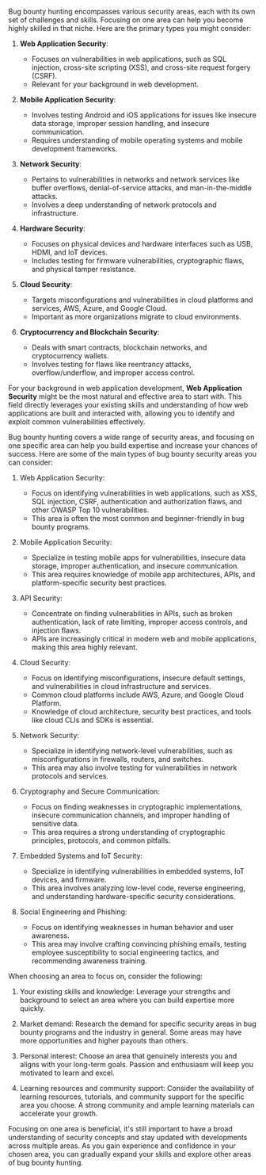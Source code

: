 Bug bounty hunting encompasses various security areas, each with its own set of challenges and skills. Focusing on one area can help you become highly skilled in that niche. Here are the primary types you might consider:

1. **Web Application Security**:
   - Focuses on vulnerabilities in web applications, such as SQL injection, cross-site scripting (XSS), and cross-site request forgery (CSRF).
   - Relevant for your background in web development.

2. **Mobile Application Security**:
   - Involves testing Android and iOS applications for issues like insecure data storage, improper session handling, and insecure communication.
   - Requires understanding of mobile operating systems and mobile development frameworks.

3. **Network Security**:
   - Pertains to vulnerabilities in networks and network services like buffer overflows, denial-of-service attacks, and man-in-the-middle attacks.
   - Involves a deep understanding of network protocols and infrastructure.

4. **Hardware Security**:
   - Focuses on physical devices and hardware interfaces such as USB, HDMI, and IoT devices.
   - Includes testing for firmware vulnerabilities, cryptographic flaws, and physical tamper resistance.

5. **Cloud Security**:
   - Targets misconfigurations and vulnerabilities in cloud platforms and services,  AWS, Azure, and Google Cloud.
   - Important as more organizations migrate to cloud environments.

6. **Cryptocurrency and Blockchain Security**:
   - Deals with smart contracts, blockchain networks, and cryptocurrency wallets.
   - Involves testing for flaws like reentrancy attacks, overflow/underflow, and improper access control.

For your background in web application development, **Web Application Security** might be the most natural and effective area to start with. This field directly leverages your existing skills and understanding of how web applications are built and interacted with, allowing you to identify and exploit common vulnerabilities effectively.

Bug bounty hunting covers a wide range of security areas, and focusing on one specific area can help you build expertise and increase your chances of success. Here are some of the main types of bug bounty security areas you can consider:

1. Web Application Security:
   - Focus on identifying vulnerabilities in web applications, such as XSS, SQL injection, CSRF, authentication and authorization flaws, and other OWASP Top 10 vulnerabilities.
   - This area is often the most common and beginner-friendly in bug bounty programs.

2. Mobile Application Security:
   - Specialize in testing mobile apps for vulnerabilities,  insecure data storage, improper authentication, and insecure communication.
   - This area requires knowledge of mobile app architectures, APIs, and platform-specific security best practices.

3. API Security:
   - Concentrate on finding vulnerabilities in APIs, such as broken authentication, lack of rate limiting, improper access controls, and injection flaws.
   - APIs are increasingly critical in modern web and mobile applications, making this area highly relevant.

4. Cloud Security:
   - Focus on identifying misconfigurations, insecure default settings, and vulnerabilities in cloud infrastructure and services.
   - Common cloud platforms include AWS, Azure, and Google Cloud Platform.
   - Knowledge of cloud architecture, security best practices, and tools like cloud CLIs and SDKs is essential.

5. Network Security:
   - Specialize in identifying network-level vulnerabilities, such as misconfigurations in firewalls, routers, and switches.
   - This area may also involve testing for vulnerabilities in network protocols and services.

6. Cryptography and Secure Communication:
   - Focus on finding weaknesses in cryptographic implementations, insecure communication channels, and improper handling of sensitive data.
   - This area requires a strong understanding of cryptographic principles, protocols, and common pitfalls.

7. Embedded Systems and IoT Security:
   - Specialize in identifying vulnerabilities in embedded systems, IoT devices, and firmware.
   - This area involves analyzing low-level code, reverse engineering, and understanding hardware-specific security considerations.

8. Social Engineering and Phishing:
   - Focus on identifying weaknesses in human behavior and user awareness.
   - This area may involve crafting convincing phishing emails, testing employee susceptibility to social engineering tactics, and recommending awareness training.

When choosing an area to focus on, consider the following:

1. Your existing skills and knowledge: Leverage your strengths and background to select an area where you can build expertise more quickly.

2. Market demand: Research the demand for specific security areas in bug bounty programs and the industry in general. Some areas may have more opportunities and higher payouts than others.

3. Personal interest: Choose an area that genuinely interests you and aligns with your long-term goals. Passion and enthusiasm will keep you motivated to learn and excel.

4. Learning resources and community support: Consider the availability of learning resources, tutorials, and community support for the specific area you choose. A strong community and ample learning materials can accelerate your growth.

Focusing on one area is beneficial, it's still important to have a broad understanding of security concepts and stay updated with developments across multiple areas. As you gain experience and confidence in your chosen area, you can gradually expand your skills and explore other areas of bug bounty hunting.
